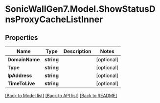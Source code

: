 # SonicWallGen7.Model.ShowStatusDnsProxyCacheListInner

## Properties

Name | Type | Description | Notes
------------ | ------------- | ------------- | -------------
**DomainName** | **string** |  | [optional] 
**Type** | **string** |  | [optional] 
**IpAddress** | **string** |  | [optional] 
**TimeToLive** | **string** |  | [optional] 

[[Back to Model list]](../README.md#documentation-for-models) [[Back to API list]](../README.md#documentation-for-api-endpoints) [[Back to README]](../README.md)

